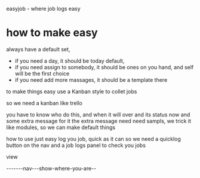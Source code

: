 easyjob - where job logs easy

# how to make easy 
always have a default set, 
- if you need a day, it should be today default,
- if you need assign to somebody, it should be ones on you hand, and self will be the first choice
- if you need add more massages, it should be a template there

to make things easy
use a Kanban style to collet jobs

so we need a kanban like trello

you have to know who do this, and when it will over
and its status now
and some extra message for it
the extra message need need sampls, 
we trick it like modules, so we can make default things


how to use
just easy log you job, quick as it can
so we need a quicklog button on the nav 
and a job logs panel to check you jobs 


view

-------nav---show-where-you-are--
